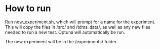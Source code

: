 # How to run

Run new_experiment.sh, which will prompt for a name for the experiment. This will copy the files in /src/ and /tdms_data/, as well as any new files needed to run a new test. Optuna will automatically be run.

The new experiment will be in the /experiments/ folder.